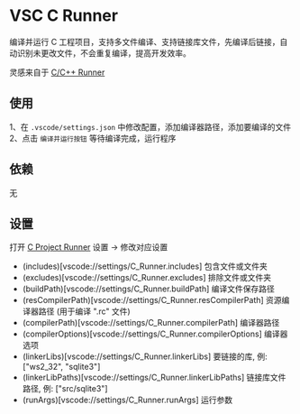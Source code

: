 # VSC C Runner

编译并运行 C 工程项目，支持多文件编译、支持链接库文件，先编译后链接，自动识别未更改文件，不会重复编译，提高开发效率。

灵感来自于 [C/C++ Runner](https://github.com/franneck94/vscode-c-cpp-runner)

## 使用

1、在 `.vscode/settings.json` 中修改配置，添加编译器路径，添加要编译的文件
2、点击 `编译并运行按钮` 等待编译完成，运行程序

## 依赖

无

## 设置

打开 [C Project Runner](vscode://settings/C_Runner.buildPath) 设置 -> 修改对应设置

- (includes)[vscode://settings/C_Runner.includes] 包含文件或文件夹
- (excludes)[vscode://settings/C_Runner.excludes] 排除文件或文件夹
- (buildPath)[vscode://settings/C_Runner.buildPath] 编译文件保存路径
- (resCompilerPath)[vscode://settings/C_Runner.resCompilerPath] 资源编译器路径 (用于编译 ".rc" 文件)
- (compilerPath)[vscode://settings/C_Runner.compilerPath] 编译器路径
- (compilerOptions)[vscode://settings/C_Runner.compilerOptions] 编译器选项
- (linkerLibs)[vscode://settings/C_Runner.linkerLibs] 要链接的库, 例: ["ws2_32", "sqlite3"]
- (linkerLibPaths)[vscode://settings/C_Runner.linkerLibPaths] 链接库文件路径, 例: ["src/sqlite3"]
- (runArgs)[vscode://settings/C_Runner.runArgs] 运行参数
